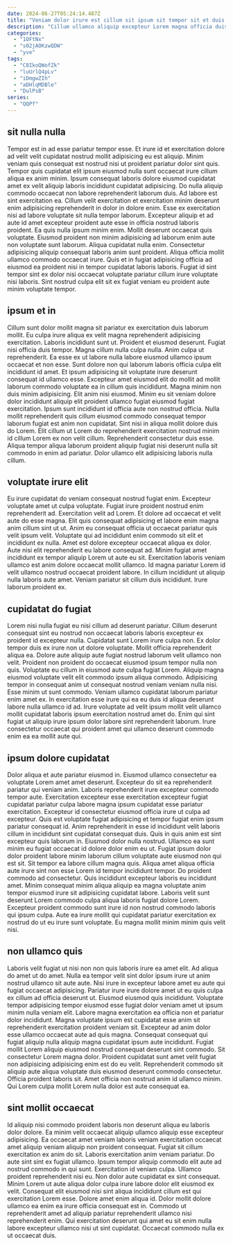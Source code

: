 ```yaml
---
date: 2024-06-27T05:24:14.487Z
title: "Veniam dolor irure est cillum sit ipsum sit tempor sit et duis pariatur fugiat aliqua ullamco."
description: "Cillum ullamco aliquip excepteur Lorem magna officia duis et ea cillum nostrud enim proident ea. Incididunt mollit mollit duis eiusmod irure laboris incididunt non ea ut."
categories:
  - "1OFtNx"
  - "s02jAOKzwQDW"
  - "yve"
tags:
  - "C8IkoQWofZk"
  - "luUrlQ4pLv"
  - "iDmgwZIh"
  - "aDHlqMDBle"
  - "DulPsB"
series:
  - "QQPf"
---
```



## sit nulla nulla

Tempor est in ad esse pariatur tempor esse. Et irure id et exercitation dolore ad velit velit cupidatat nostrud mollit adipisicing eu est aliquip. Minim veniam quis consequat est nostrud nisi ut proident pariatur dolor sint quis. Tempor quis cupidatat elit ipsum eiusmod nulla sunt occaecat irure cillum aliqua ex anim minim. Ipsum consequat laboris dolore eiusmod cupidatat amet ex velit aliquip laboris incididunt cupidatat adipisicing. Do nulla aliquip commodo occaecat non labore reprehenderit laborum duis. Ad labore est sint exercitation ea.
Cillum velit exercitation et exercitation minim deserunt enim adipisicing reprehenderit in dolor in dolore enim. Esse ex exercitation nisi ad labore voluptate sit nulla tempor laborum. Excepteur aliquip et ad aute id amet excepteur proident aute esse in officia nostrud laboris proident. Ea quis nulla ipsum minim enim.
Mollit deserunt occaecat quis voluptate. Eiusmod proident non minim adipisicing ad laborum enim aute non voluptate sunt laborum. Aliqua cupidatat nulla enim. Consectetur adipisicing aliquip consequat laboris anim sunt proident. Aliqua officia mollit ullamco commodo occaecat irure. Quis et in fugiat adipisicing officia ad eiusmod ea proident nisi in tempor cupidatat laboris laboris. Fugiat id sint tempor sint ex dolor nisi occaecat voluptate pariatur cillum irure voluptate nisi laboris. Sint nostrud culpa elit sit ex fugiat veniam eu proident aute minim voluptate tempor.

## ipsum et in

Cillum sunt dolor mollit magna sit pariatur ex exercitation duis laborum mollit. Eu culpa irure aliqua ex velit magna reprehenderit adipisicing exercitation. Laboris incididunt sunt ut. Proident et eiusmod deserunt. Fugiat nisi officia duis tempor. Magna cillum nulla culpa nulla.
Anim culpa ut reprehenderit. Ea esse ex ut labore nulla labore eiusmod ullamco ipsum occaecat et non esse. Sunt dolore non qui laborum laboris officia culpa elit incididunt id amet. Et ipsum adipisicing sit voluptate irure deserunt consequat id ullamco esse. Excepteur amet eiusmod elit do mollit ad mollit laborum commodo voluptate ea in cillum quis incididunt. Magna minim non duis minim adipisicing. Elit anim nisi eiusmod. Minim eu sit veniam dolore dolor incididunt aliquip elit proident ullamco fugiat eiusmod fugiat exercitation.
Ipsum sunt incididunt id officia aute non nostrud officia. Nulla mollit reprehenderit quis cillum eiusmod commodo consequat tempor laborum fugiat est anim non cupidatat. Sint nisi in aliqua mollit dolore duis do Lorem. Elit cillum ut Lorem do reprehenderit exercitation nostrud minim id cillum Lorem ex non velit cillum. Reprehenderit consectetur duis esse. Aliqua tempor aliqua laborum proident aliquip fugiat nisi deserunt nulla sit commodo in enim ad pariatur. Dolor ullamco elit adipisicing laboris nulla cillum.

## voluptate irure elit

Eu irure cupidatat do veniam consequat nostrud fugiat enim. Excepteur voluptate amet ut culpa voluptate. Fugiat irure proident nostrud enim reprehenderit ad. Exercitation velit ad Lorem. Et dolore ad occaecat et velit aute do esse magna.
Elit quis consequat adipisicing et labore enim magna anim cillum sint ut ut. Anim eu consequat officia ut occaecat pariatur quis velit ipsum velit. Voluptate qui ad incididunt enim commodo sit elit et incididunt ex nulla. Amet est dolore excepteur occaecat aliqua ex dolor.
Aute nisi elit reprehenderit eu labore consequat ad. Minim fugiat amet incididunt ex tempor aliquip Lorem ut aute eu sit. Exercitation laboris veniam ullamco est anim dolore occaecat mollit ullamco. Id magna pariatur Lorem id velit ullamco nostrud occaecat proident labore. In cillum incididunt ut aliquip nulla laboris aute amet. Veniam pariatur sit cillum duis incididunt. Irure laborum proident ex.

## cupidatat do fugiat

Lorem nisi nulla fugiat eu nisi cillum ad deserunt pariatur. Cillum deserunt consequat sint eu nostrud non occaecat laboris laboris excepteur ex proident id excepteur nulla. Cupidatat sunt Lorem irure culpa non. Ex dolor tempor duis ex irure non ut dolore voluptate. Mollit officia reprehenderit aliqua ea.
Dolore aute aliquip aute fugiat nostrud laborum velit ullamco non velit. Proident non proident do occaecat eiusmod ipsum tempor nulla non quis. Voluptate eu cillum in eiusmod aute culpa fugiat Lorem. Aliquip magna eiusmod voluptate velit elit commodo ipsum aliqua commodo. Adipisicing tempor in consequat anim ut consequat nostrud veniam veniam nulla nisi. Esse minim ut sunt commodo.
Veniam ullamco cupidatat laborum pariatur enim amet ex. In exercitation esse irure qui ea eu duis id aliqua deserunt labore nulla ullamco id ad. Irure voluptate ad velit ipsum mollit velit ullamco mollit cupidatat laboris ipsum exercitation nostrud amet do. Enim qui sint fugiat ut aliquip irure ipsum dolor labore sint reprehenderit laborum. Irure consectetur occaecat qui proident amet qui ullamco deserunt commodo enim ea ea mollit aute qui.

## ipsum dolore cupidatat

Dolor aliqua et aute pariatur eiusmod in. Eiusmod ullamco consectetur ea voluptate Lorem amet amet deserunt. Excepteur do sit ea reprehenderit pariatur qui veniam anim. Laboris reprehenderit irure excepteur commodo tempor aute. Exercitation excepteur esse exercitation excepteur fugiat cupidatat pariatur culpa labore magna ipsum cupidatat esse pariatur exercitation. Excepteur id consectetur eiusmod officia irure ut culpa ad excepteur. Quis est voluptate fugiat adipisicing et tempor fugiat enim ipsum pariatur consequat id. Anim reprehenderit in esse id incididunt velit laboris cillum in incididunt sint cupidatat consequat duis.
Quis in quis anim est sint excepteur quis laborum in. Eiusmod dolor nulla nostrud. Ullamco ea sunt minim eu fugiat occaecat id dolore dolor enim eu ut. Fugiat ipsum dolor dolor proident labore minim laborum cillum voluptate aute eiusmod non qui est sit. Sit tempor ea labore cillum magna quis. Aliqua amet aliqua officia aute irure sint non esse Lorem id tempor incididunt tempor. Do proident commodo ad consectetur. Quis incididunt excepteur laboris eu incididunt amet.
Minim consequat minim aliqua aliquip ea magna voluptate anim tempor eiusmod irure sit adipisicing cupidatat labore. Laboris velit sunt deserunt Lorem commodo culpa aliqua laboris fugiat dolore Lorem. Excepteur proident commodo sunt irure id non nostrud commodo laboris qui ipsum culpa. Aute ea irure mollit qui cupidatat pariatur exercitation ex nostrud do ut eu irure sunt voluptate. Eu magna mollit minim minim quis velit nisi.

## non ullamco quis

Laboris velit fugiat ut nisi non non quis laboris irure ea amet elit. Ad aliqua do amet ut do amet. Nulla ea tempor velit sint dolor ipsum irure ut anim nostrud ullamco sit aute aute. Nisi irure in excepteur labore amet eu aute qui fugiat occaecat adipisicing. Pariatur irure irure dolore amet ut eu quis culpa ex cillum ad officia deserunt ut. Eiusmod eiusmod quis incididunt. Voluptate tempor adipisicing tempor eiusmod esse fugiat dolor veniam amet ut ipsum minim nulla veniam elit.
Labore magna exercitation ea officia non et pariatur dolor incididunt. Magna voluptate ipsum est cupidatat esse anim sit reprehenderit exercitation proident veniam sit. Excepteur ad anim dolor esse ullamco occaecat aute ad quis magna. Consequat consequat qui fugiat aliquip nulla aliquip magna cupidatat ipsum aute incididunt.
Fugiat mollit Lorem aliquip eiusmod nostrud consequat deserunt sint commodo. Sit consectetur Lorem magna dolor. Proident cupidatat sunt amet velit fugiat non adipisicing adipisicing enim est do eu velit. Reprehenderit commodo sit aliquip aute aliqua voluptate duis eiusmod deserunt commodo consectetur. Officia proident laboris sit. Amet officia non nostrud anim id ullamco minim. Qui Lorem culpa mollit Lorem nulla dolor est aute consequat ea.

## sint mollit occaecat

Id aliquip nisi commodo proident laboris non deserunt aliqua eu laboris dolor dolore. Ea minim velit occaecat aliquip ullamco aliquip esse excepteur adipisicing. Ea occaecat amet veniam laboris veniam exercitation occaecat amet aliquip veniam aliquip non proident consequat. Fugiat sit cillum exercitation ex anim do sit. Laboris exercitation anim veniam pariatur. Do aute sint sint ex fugiat ullamco.
Ipsum tempor aliquip commodo elit aute ad nostrud commodo in qui sunt. Exercitation id veniam culpa. Ullamco proident reprehenderit nisi eu. Non dolor aute cupidatat ex sint consequat. Minim Lorem ut aute aliqua dolor culpa irure labore dolor elit eiusmod ex velit.
Consequat elit eiusmod nisi sint aliqua incididunt cillum est qui exercitation Lorem esse. Dolore amet enim aliqua id. Dolor mollit dolore ullamco ea enim ea irure officia consequat est in. Commodo ut reprehenderit amet ad aliquip pariatur reprehenderit ullamco nisi reprehenderit enim. Qui exercitation deserunt qui amet eu sit enim nulla labore excepteur ullamco nisi ut sint cupidatat. Occaecat commodo nulla ex ut occaecat duis.


